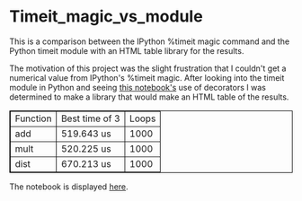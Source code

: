 Timeit_magic_vs_module
======================

This is a comparison between the IPython %timeit magic command and the Python timeit module with an HTML table library for the results.

The motivation of this project was the slight frustration that I couldn't get a numerical value from IPython's %timeit magic.
After looking into the timeit module in Python and seeing [this notebook's](http://nbviewer.ipython.org/837630cc64bc258a2a7a) use of decorators
I was determined to make a library that would make an HTML table of the results.

<html>
<table border="1"  style="border:1px solid black;border-collapse:collapse;height:auto;min_width:auto;">
<tr><td>Function</td><td>Best time of 3</td><td>Loops</td></tr>
        <tr><td>add</td><td>519.643 us</td><td>1000</td></tr>
        <tr><td>mult</td><td>520.225 us</td><td>1000</td></tr>
        <tr><td>dist</td><td>670.213 us</td><td>1000</td></tr>
       </table>
</html>

The notebook is displayed [here](http://nbviewer.ipython.org/urls/github.com/damontallen/Timeit_magic_vs_module/raw/master/timeit_magic_vs_timeit_module.ipynb).
